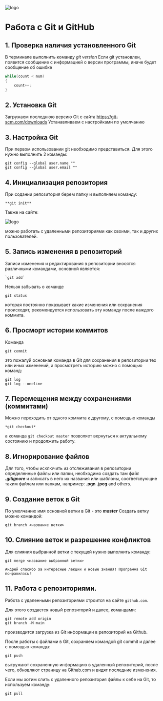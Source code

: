 ![logo](logogit.jpg)

# Работа с Git и GitHub

## 1. Проверка наличия установленного Git

В терминале выполнить команду *git version*
Если git установлен, появится сообщение с информацией о версии программы, иначе будет сообщение об ошибке

```C#
while(count < num) 
{
    count++;
}
```

## 2. Установка Git

Загружаем последнюю версию Git с сайта https://git-scm.com/downloads
Устанавливаем с настройками по умолчанию

## 3. Настройка Git

При первом использовании git необходимо представиться. Для этого нужно выполнить 2 команды:
```
git config --global user.name ""
git config --global user.email ""
```

## 4. Инициализация репозитория

При содании репозитория берем папку и выполняем команду:
```
**git init**
```
Также на сайте: 

![logo](logogithub.png)

можно работать с удаленными репозиториями как своими, так и других пользователей.

## 5. Запись изменения в репозиторий

Записи изменения и редактирования в репозитории вносятся различными командами, основной является:
```
`git add`

```
 Нельзя забывать о команде
 ```
 git status
 ```
которая постоянно показывает какие изменения или сохранения происходят, рекомендуется использовать эту команду после каждого коммита.

## 6. Просморт истории коммитов

Команда
```
git commit
```
это пожалуй основная команда в Git для сохранения в репозитории тех или иных изменений, а просмотреть историю можно с помощью команд:
```
git log
git log --oneline
```
## 7. Перемещения между сохранениями (коммитами)

Можно переходить от одного коммита к другому, с помощью команды

```
*git checkout*
```
а команда `git checkout master` позволяет вернуться к актуальному состоянию и продолжить работу.

## 8. Игнорирование файлов

Для того, чтобы исключить из отслеживания в репозитории определенные файлы или папки, необходимо создать там файл ***.gitignore*** и записать в него их названия или шаблоны, соответсвующие таким файлам или папкам, например:
**.pgn**
**.jpeg**
and others.

## 9. Создание веток в Git

По умолчанию имя основной ветки в Git - это ***master***
Создать ветку можно командой:
```
git branch <название ветки> 
```
## 10. Слияние веток и разрешение конфликтов

Для слияния выбранной ветки с текущей нужно выполнить команду: 
```
git merge <название выбранной ветки>
```



```
Андрей спасибо за интересные лекции и новые знания! Программа Git понравилась!
```
## 11. Работа с  репозиториями.

Работа с удаленными репозиториями строится на сайте `github.com`.

Для этого создается новый репозиторий и далее, командами:
```
git remote add origin
git branch -M main
```
производится загрузка из Git информации в репозиторий на Github. 

После работы с файлами в Git, сохраняем командой git commit и далее с помощью команды:
```
git push
```
выгружают сохраненную информацию в удаленный репозиторий, после чего, обновляют страницу на Githab.com и видят последние изменения.

Если мы хотим слить с удаленного репозитория файлы к себе на Git, то используем команду: 
```
git pull
```
